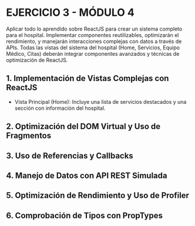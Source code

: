 # EJERCICIO 3 - MÓDULO 4

Aplicar todo lo aprendido sobre ReactJS para crear un sistema completo para el hospital. Implementar componentes reutilizables, optimizarán el rendimiento, y manejarán interacciones complejas con datos a través de APIs. Todas las vistas del sistema del hospital (Home, Servicios, Equipo Médico, Citas) deberán integrar componentes avanzados y técnicas de optimización de ReactJS.

## 1. Implementación de Vistas Complejas con ReactJS
- Vista Principal (Home): Incluye una lista de servicios destacados y una sección con información del hospital.

## 2. Optimización del DOM Virtual y Uso de Fragmentos

## 3. Uso de Referencias y Callbacks

## 4. Manejo de Datos con API REST Simulada

## 5. Optimización de Rendimiento y Uso de Profiler

## 6. Comprobación de Tipos con PropTypes
